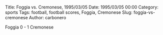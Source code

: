 Title: Foggia vs. Cremonese, 1995/03/05
Date: 1995/03/05 00:00
Category: sports
Tags: football, football scores, Foggia, Cremonese
Slug: foggia-vs-cremonese
Author: carbonero


Foggia 0 - 1 Cremonese
